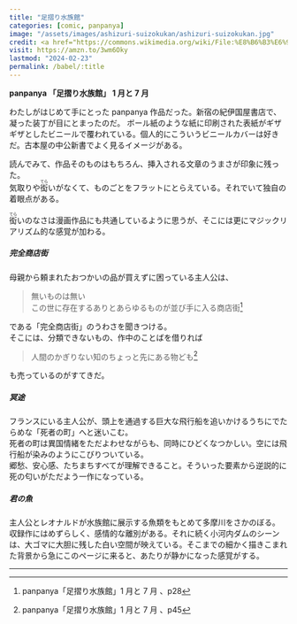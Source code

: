 ```yaml
---
title: "足摺り水族館"
categories: [comic, panpanya]
image: "/assets/images/ashizuri-suizokukan/ashizuri-suizokukan.jpg"
credit: <a href="https://commons.wikimedia.org/wiki/File:%E8%B6%B3%E6%91%BA%E6%B5%B7%E5%BA%95%E9%A4%A8.jpg">r18 INO (PACHIMO)</a>, <a href="https://creativecommons.org/licenses/by/3.0">CC BY 3.0</a>, via Wikimedia Commons
visit: https://amzn.to/3wm6Oky
lastmod: "2024-02-23"
permalink: /babel/:title
---
```


**panpanya 「足摺り水族館」 1 月と 7 月**

わたしがはじめて手にとった panpanya 作品だった。新宿の紀伊国屋書店で、凝った装丁が目にとまったのだ。
ボール紙のような紙に印刷された表紙がギザギザとしたビニールで覆われている。個人的にこういうビニールカバーは好きだ。古本屋の中公新書でよく見るイメージがある。

読んでみて、作品そのものはもちろん、挿入される文章のうまさが印象に残った。  
気取りや<ruby>衒<rp>（</rp><rt>てら</rt><rp>）</rp></ruby>いがなくて、ものごとをフラットにとらえている。それでいて独自の着眼点がある。

<ruby>衒<rp>（</rp><rt>てら</rt><rp>）</rp></ruby>いのなさは漫画作品にも共通しているように思うが、そこには更にマジックリアリズム的な感覚が加わる。

##### 完全商店街

母親から頼まれたおつかいの品が買えずに困っている主人公は、

> 無いものは無い  
> この世に存在するありとあらゆるものが並び手に入る商店街[^1]

である「完全商店街」のうわさを聞きつける。  
そこには、分類できないもの、作中のことばを借りれば

> 人間のかぎりない知のちょっと先にある物ども[^2]

も売っているのがすてきだ。

##### 冥途

フランスにいる主人公が、頭上を通過する巨大な飛行船を追いかけるうちにでたらめな「死者の町」へと迷いこむ。  
死者の町は異国情緒をただよわせながらも、同時にひどくなつかしい。空には飛行船が染みのようにこびりついている。  
郷愁、安心感、たちまちすべてが理解できること。そういった要素から逆説的に死の匂いがただよう一作になっている。

##### 君の魚

主人公とレオナルドが水族館に展示する魚類をもとめて多摩川をさかのぼる。  
収録作にはめずらしく、感情的な離別がある。それに続く小河内ダムのシーンは、大ゴマに大胆に残した白い空間が映えている。そこまでの細かく描きこまれた背景から急にこのページに来ると、あたりが静かになった感覚がする。

---

[^1]: panpanya「足摺り水族館」1 月と 7 月 、p28
[^2]: panpanya「足摺り水族館」1 月と 7 月 、p45
